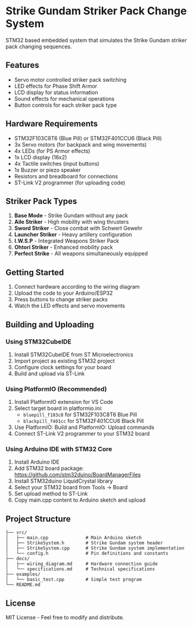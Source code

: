 # Strike Gundam Striker Pack Change System

STM32 based embedded system that simulates the Strike Gundam striker pack changing sequences.

## Features

- Servo motor controlled striker pack switching
- LED effects for Phase Shift Armor
- LCD display for status information
- Sound effects for mechanical operations
- Button controls for each striker pack type

## Hardware Requirements

- STM32F103C8T6 (Blue Pill) or STM32F401CCU6 (Black Pill)
- 3x Servo motors (for backpack and wing movements)
- 4x LEDs (for PS Armor effects)
- 1x LCD display (16x2)
- 4x Tactile switches (input buttons)
- 1x Buzzer or piezo speaker
- Resistors and breadboard for connections
- ST-Link V2 programmer (for uploading code)

## Striker Pack Types

1. **Base Mode** - Strike Gundam without any pack
2. **Aile Striker** - High mobility with wing thrusters
3. **Sword Striker** - Close combat with Schwert Gewehr
4. **Launcher Striker** - Heavy artillery configuration
5. **I.W.S.P** - Integrated Weapons Striker Pack
6. **Ohtori Striker** - Enhanced mobility pack
7. **Perfect Strike** - All weapons simultaneously equipped

## Getting Started

1. Connect hardware according to the wiring diagram
2. Upload the code to your Arduino/ESP32
3. Press buttons to change striker packs
4. Watch the LED effects and servo movements

## Building and Uploading

### Using STM32CubeIDE
1. Install STM32CubeIDE from ST Microelectronics
2. Import project as existing STM32 project
3. Configure clock settings for your board
4. Build and upload via ST-Link

### Using PlatformIO (Recommended)
1. Install PlatformIO extension for VS Code
2. Select target board in platformio.ini:
   - `bluepill_f103c8` for STM32F103C8T6 Blue Pill
   - `blackpill_f401cc` for STM32F401CCU6 Black Pill
3. Use PlatformIO: Build and PlatformIO: Upload commands
4. Connect ST-Link V2 programmer to your STM32 board

### Using Arduino IDE with STM32 Core
1. Install Arduino IDE
2. Add STM32 board package: https://github.com/stm32duino/BoardManagerFiles
3. Install STM32duino LiquidCrystal library
4. Select your STM32 board from Tools → Board
5. Set upload method to ST-Link
6. Copy main.cpp content to Arduino sketch and upload

## Project Structure

```
├── src/
│   ├── main.cpp              # Main Arduino sketch
│   ├── StrikeSystem.h        # Strike Gundam system header
│   ├── StrikeSystem.cpp      # Strike Gundam system implementation
│   └── config.h              # Pin definitions and constants
├── docs/
│   ├── wiring_diagram.md     # Hardware connection guide
│   └── specifications.md     # Technical specifications
├── examples/
│   └── basic_test.cpp        # Simple test program
└── README.md
```

## License

MIT License - Feel free to modify and distribute.